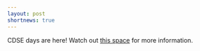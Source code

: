 ```yaml
---
layout: post
shortnews: true
---
```

CDSE days are here! Watch out <a href="http://www.buffalo.edu/cdse/CDSEdayslanding/cdse-days2017.html">this space</a> for more information.
